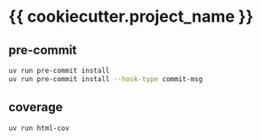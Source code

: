 # {{ cookiecutter.project_name }}


## pre-commit

```bash
uv run pre-commit install
uv run pre-commit install --hook-type commit-msg
```

## coverage

```bash
uv run html-cov
```